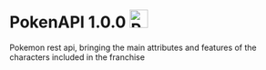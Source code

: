 # PokenAPI 1.0.0 <img class="emojidex-emoji" src="https://cdn-icons-png.flaticon.com/512/188/188918.png?w=826&t=st=1684019144~exp=1684019744~hmac=8f26a64b71e0ef8e738aa820939ff5b1fb88e28a121e159dd48a5a9b555c9e92" width="32px" emoji-code="Pokebola" alt="Pokebola" />
Pokemon rest api, bringing the main attributes and features of the characters included in the franchise
